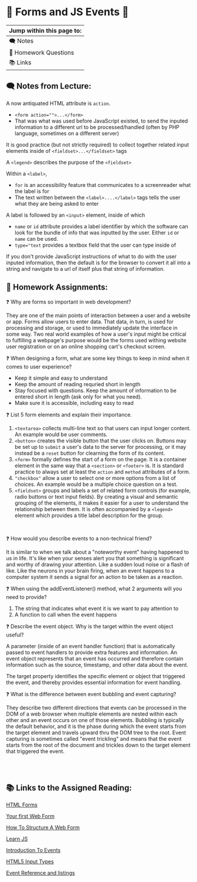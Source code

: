 # 🦉 Forms and JS Events 🦉

| Jump within this page to: |
| ------ |
| 🗨️ Notes |
| 📝 Homework Questions |
| 📚 Links |

## 🗨️ Notes from Lecture:

A now antiquated HTML attribute is `action`. 
* `<form action="">...</form>` 
* That was what was used before JavaScript existed, to send the inputed information to a different url to be processed/handled (often by PHP language, sometimes on a different server)

It is good practice (but not strictly required) to collect together related input elements inside of `<fieldset>...</fieldset>` tags

A `<legend>` describes the purpose of the `<fieldset>`

Within a `<label>`, 
* `for` is an accessibility feature that communicates to a screenreader what the label is for
* The text written between the `<label>....</label>` tags tells the user what they are being asked to enter

A label is followed by an `<input>` element, inside of which
* `name` or `id` attribute provides a label identifier by which the software can look for the bundle of info that was inputted by the user.  Either `id` or `name` can be used.
* `type="text` provides a textbox field that the user can type inside of

If you don't provide JavaScript instructions of what to do with the user inputed information, then the default is for the browser to convert it all into a string and navigate to a url of itself plus that string of information.

## 📝 Homework Assignments:

❓ Why are forms so important in web development?

They are one of the main points of interaction between a user and a website or app.  Forms allow users to enter data.  That data, in turn, is used for processing and storage, or used to immediately update the interface in some way.  Two real world examples of how a user's input might be critical to fulfilling a webpage's purpose would be the forms used withing website user registration or on an online shopping cart's checkout screen. 

❓ When designing a form, what are some key things to keep in mind when it comes to user experience?

* Keep it simple and easy to understand
* Keep the amount of reading requried short in length
* Stay focused with questions. Keep the amount of information to be entered short in length (ask only for what you need).
* Make sure it is accessible, including easy to read

❓ List 5 form elements and explain their importance.

1. `<textarea>` collects multi-line text so that users can input longer content.  An example would be user comments.
2. `<button>` creates the visible button that the user clicks on. Buttons may be set up to `submit` a user's data to the server for processing, or it may instead be a `reset` button for clearning the form of its content.
3. `<form>` formally defines the start of a form on the page.  It is a container element in the same way that a `<section>` or `<footer>` is.  It is standard practice to always set at least the `action` and `method` attributes of a form.
4. `"checkbox"` allow a user to select one or more options from a list of choices. An example would be a multiple choice question on a test.
5. `<fieldset>` groups and labels a set of related form controls (for example, radio buttons or text input fields). By creating a visual and semantic grouping of the elements, it makes it easier for a user to understand the relationship between them.  It is often accompanied by a `<legend>` element which provides a title label description for the group.

<br>

❓ How would you describe events to a non-technical friend?

It is similar to when we talk about a "noteworthy event" having happened to us in life.  It's like when your senses alert you that something is significant and worthy of drawing your attention.  Like a sudden loud noise or a flash of like.  Like the neurons in your brain firing, when an event happens to a computer system it sends a signal for an action to be taken as a reaction.

❓ When using the addEventListener() method, what 2 arguments will you need to provide?

1. The string that indicates what event it is we want to pay attention to
2. A function to call when the event happens

❓ Describe the event object. Why is the target within the event object useful?

A parameter (inside of an event handler function) that is automatically passed to event handlers to provide extra features and information.  An event object represents that an event has occurred and therefore contain information such as the source, timestamp, and other data about the event.

The target property identifies the specific element or object that triggered the event, and thereby provides essential information for event handling.

❓ What is the difference between event bubbling and event capturing?

They describe two different directions that events can be processed in the DOM of a web browser when multiple elements are nested within each other and an event occurs on one of those elements.  Bubbling is typically the default behavior, and it is the phase during which the event starts from the target element and travels upward thru the DOM tree to the root.  Event capturing is sometimes called "event trickling" and means that the event starts from the root of the document and trickles down to the target element that triggered the event.

<br>

<br>

## 📚 Links to the Assigned Reading:

[HTML Forms](https://developer.mozilla.org/en-US/docs/Learn/Forms)

[Your first Web Form](https://developer.mozilla.org/en-US/docs/Learn/Forms/Your_first_form)

[How To Structure A Web Form](https://developer.mozilla.org/en-US/docs/Learn/Forms/How_to_structure_a_web_form)

[Learn JS](https://developer.mozilla.org/en-US/docs/Learn/JavaScript)

[Introduction To Events](https://developer.mozilla.org/en-US/docs/Learn/JavaScript/Building_blocks/Events)

[HTML5 Input Types](https://developer.mozilla.org/en-US/docs/Learn/Forms/HTML5_input_types)

[Event Reference and listings](https://developer.mozilla.org/en-US/docs/Web/Events)
